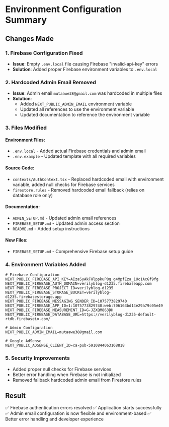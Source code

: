 # Environment Configuration Summary

## Changes Made

### 1. Firebase Configuration Fixed

- **Issue**: Empty `.env.local` file causing Firebase "invalid-api-key" errors
- **Solution**: Added proper Firebase environment variables to `.env.local`

### 2. Hardcoded Admin Email Removed

- **Issue**: Admin email `mutaawe38@gmail.com` was hardcoded in multiple files
- **Solution**:
  - Added `NEXT_PUBLIC_ADMIN_EMAIL` environment variable
  - Updated all references to use the environment variable
  - Updated documentation to reference the environment variable

### 3. Files Modified

#### Environment Files:

- `.env.local` - Added actual Firebase credentials and admin email
- `.env.example` - Updated template with all required variables

#### Source Code:

- `contexts/AuthContext.tsx` - Replaced hardcoded email with environment variable, added null checks for Firebase services
- `firestore.rules` - Removed hardcoded email fallback (relies on database role only)

#### Documentation:

- `ADMIN_SETUP.md` - Updated admin email references
- `FIREBASE_SETUP.md` - Updated admin access section
- `README.md` - Added setup instructions

#### New Files:

- `FIREBASE_SETUP.md` - Comprehensive Firebase setup guide

### 4. Environment Variables Added

```env
# Firebase Configuration
NEXT_PUBLIC_FIREBASE_API_KEY=AIzaSyAkFHlppkuP8g_g4MpfEza_1Uc1AcGf9fg
NEXT_PUBLIC_FIREBASE_AUTH_DOMAIN=verilyblog-d1235.firebaseapp.com
NEXT_PUBLIC_FIREBASE_PROJECT_ID=verilyblog-d1235
NEXT_PUBLIC_FIREBASE_STORAGE_BUCKET=verilyblog-d1235.firebasestorage.app
NEXT_PUBLIC_FIREBASE_MESSAGING_SENDER_ID=1075773829740
NEXT_PUBLIC_FIREBASE_APP_ID=1:1075773829740:web:706163bd14e29a79c05e49
NEXT_PUBLIC_FIREBASE_MEASUREMENT_ID=G-JZXQM863DH
NEXT_PUBLIC_FIREBASE_DATABASE_URL=https://verilyblog-d1235-default-rtdb.firebaseio.com/

# Admin Configuration
NEXT_PUBLIC_ADMIN_EMAIL=mutaawe38@gmail.com

# Google AdSense
NEXT_PUBLIC_ADSENSE_CLIENT_ID=ca-pub-5910844063168818
```

### 5. Security Improvements

- Added proper null checks for Firebase services
- Better error handling when Firebase is not initialized
- Removed fallback hardcoded admin email from Firestore rules

## Result

✅ Firebase authentication errors resolved
✅ Application starts successfully
✅ Admin email configuration is now flexible and environment-based
✅ Better error handling and developer experience
